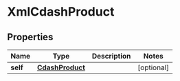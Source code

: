 

# XmlCdashProduct

## Properties

Name | Type | Description | Notes
------------ | ------------- | ------------- | -------------
**self** | [**CdashProduct**](CdashProduct.md) |  |  [optional]




